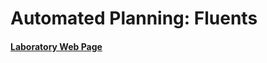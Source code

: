 # Automated Planning: Fluents
#### [Laboratory Web Page](https://ai.ia.agh.edu.pl/wiki/en:dydaktyka:planning:pddl2)
